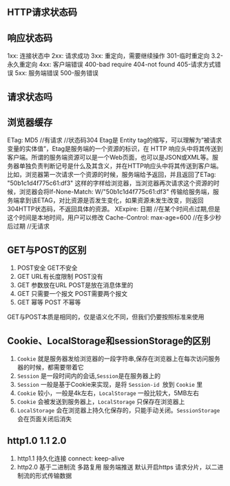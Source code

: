 ## HTTP请求状态码
## 响应状态码
1xx:
连接状态中
2xx:
请求成功
3xx:
重定向，需要继续操作
301-临时重定向
3.2-永久重定向
4xx:
客户端错误
400-bad require
404-not found
405-请求方式错误
5xx:
服务端错误
500-服务错误
## 请求状态吗




## 浏览器缓存
ETag: MD5  //有请求 //状态码304 Etag是 Entity tag的缩写，可以理解为“被请求变量的实体值”，Etag是服务端的一个资源的标识，在 HTTP 响应头中将其传送到客户端。所谓的服务端资源可以是一个Web页面，也可以是JSON或XML等。服务器单独负责判断记号是什么及其含义，并在HTTP响应头中将其传送到客户端。比如，浏览器第一次请求一个资源的时候，服务端给予返回，并且返回了ETag: "50b1c1d4f775c61:df3" 这样的字样给浏览器，当浏览器再次请求这个资源的时候，浏览器会将If-None-Match: W/"50b1c1d4f775c61:df3" 传输给服务端，服务端拿到该ETAG，对比资源是否发生变化，如果资源未发生改变，则返回304HTTP状态码，不返回具体的资源。
XExpire: 日期  //在某个时间点过期,但是这个时间是本地时间，用户可以修改
Cache-Control: max-age=600    //在多少秒后过期  //无请求


## GET与POST的区别
1. POST安全 GET不安全
2. GET URL有长度限制 POST没有
3. GET 参数放在URL POST是放在消息体里的
4. GET 只需要一个报文 POST需要两个报文
5. GET 幂等 POST 不幂等

GET与POST本质是相同的，仅是语义化不同，但我们仍要按照标准来使用


## Cookie、LocalStorage和sessionStorage的区别
1. `Cookie` 就是服务器发给浏览器的一段字符串,保存在浏览器上在每次访问服务器的时候，都需要带着它
2. `Session` 是一段时间内的会话,`Session`是在服务器上的
3. `Session` 一般是基于Cookie来实现，是将 `Session-id `放到 `Cookie` 里
4. `Cookie` 较小，一般是4k左右，`LocalStorage` 一般比较大，5MB左右
5. `Cookie` 会被发送到服务器上，`LocalStorage` 只保存在浏览器上
6. `LocalStorage` 会在浏览器上持久化保存的，只能手动关闭。`SessionStorage` 会在页面关闭后消失

## http1.0 1.1 2.0
1. http1.1 持久化连接 connect: keep-alive
2. http2.0 基于二进制流 多路复用 服务端推送 默认开启https 请求分片，以二进制流的形式传输数据